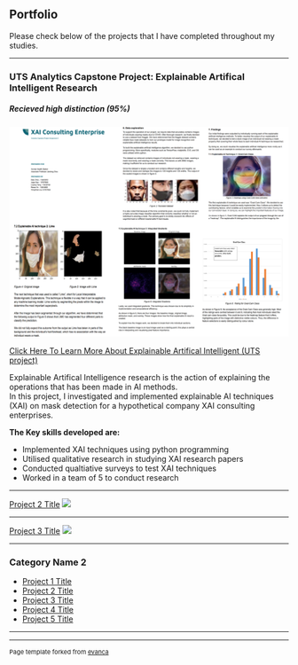 ## Portfolio
Please check below of the projects that I have completed throughout my studies. 

---

### UTS Analytics Capstone Project: Explainable Artifical Intelligent Research 
##### Recieved high distinction (95%)


<img src="images/xai.PNG?raw=true"/>

[Click Here To Learn More About Explainable Artifical Intelligent (UTS project)](/sample_page)

<p>Explainable Artifical Intelligence research is the action of explaining the operations that has been made in AI methods.
  <br>
  In this project, I investigated and implemented explainable AI techniques (XAI) on mask detection for a hypothetical company XAI consulting enterprises.
</b> 
</P>
  
  <b> The Key skills developed are: </b>
  
  <ul>
  <li>Implemented XAI techniques using python programming</li>
  <li>Utilised qualitative research in studying XAI research papers</li>
  <li>Conducted qualtiative surveys to test XAI techniques</li>
  <li>Worked in a team of 5 to conduct research</li>
</ul>
  
  
---

[Project 2 Title](/pdf/sample_presentation.pdf)
<img src="images/dummy_thumbnail.jpg?raw=true"/>

---
[Project 3 Title](http://example.com/)
<img src="images/dummy_thumbnail.jpg?raw=true"/>

---

### Category Name 2

- [Project 1 Title](http://example.com/)
- [Project 2 Title](http://example.com/)
- [Project 3 Title](http://example.com/)
- [Project 4 Title](http://example.com/)
- [Project 5 Title](http://example.com/)

---




---
<p style="font-size:11px">Page template forked from <a href="https://github.com/evanca/quick-portfolio">evanca</a></p>
<!-- Remove above link if you don't want to attibute -->
